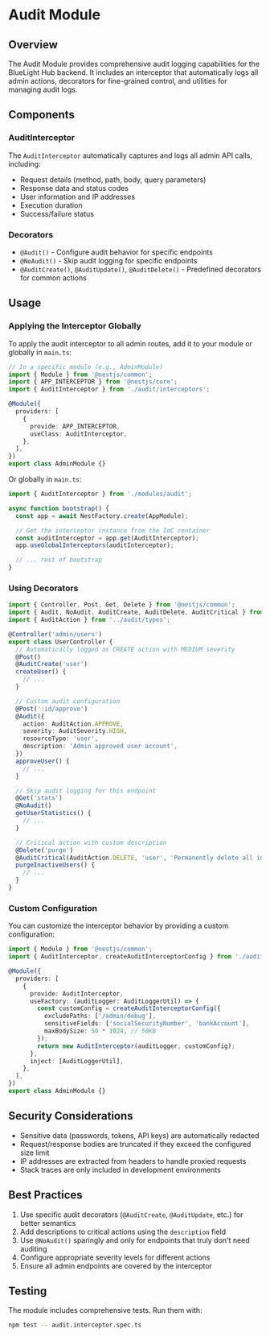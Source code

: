 # Audit Module

## Overview

The Audit Module provides comprehensive audit logging capabilities for the BlueLight Hub backend. It includes an interceptor that automatically logs all admin actions, decorators for fine-grained control, and utilities for managing audit logs.

## Components

### AuditInterceptor

The `AuditInterceptor` automatically captures and logs all admin API calls, including:

- Request details (method, path, body, query parameters)
- Response data and status codes
- User information and IP addresses
- Execution duration
- Success/failure status

### Decorators

- `@Audit()` - Configure audit behavior for specific endpoints
- `@NoAudit()` - Skip audit logging for specific endpoints
- `@AuditCreate()`, `@AuditUpdate()`, `@AuditDelete()` - Predefined decorators for common actions

## Usage

### Applying the Interceptor Globally

To apply the audit interceptor to all admin routes, add it to your module or globally in `main.ts`:

```typescript
// In a specific module (e.g., AdminModule)
import { Module } from '@nestjs/common';
import { APP_INTERCEPTOR } from '@nestjs/core';
import { AuditInterceptor } from './audit/interceptors';

@Module({
  providers: [
    {
      provide: APP_INTERCEPTOR,
      useClass: AuditInterceptor,
    },
  ],
})
export class AdminModule {}
```

Or globally in `main.ts`:

```typescript
import { AuditInterceptor } from './modules/audit';

async function bootstrap() {
  const app = await NestFactory.create(AppModule);

  // Get the interceptor instance from the IoC container
  const auditInterceptor = app.get(AuditInterceptor);
  app.useGlobalInterceptors(auditInterceptor);

  // ... rest of bootstrap
}
```

### Using Decorators

```typescript
import { Controller, Post, Get, Delete } from '@nestjs/common';
import { Audit, NoAudit, AuditCreate, AuditDelete, AuditCritical } from '../audit/decorators';
import { AuditAction } from '../audit/types';

@Controller('admin/users')
export class UserController {
  // Automatically logged as CREATE action with MEDIUM severity
  @Post()
  @AuditCreate('user')
  createUser() {
    // ...
  }

  // Custom audit configuration
  @Post(':id/approve')
  @Audit({
    action: AuditAction.APPROVE,
    severity: AuditSeverity.HIGH,
    resourceType: 'user',
    description: 'Admin approved user account',
  })
  approveUser() {
    // ...
  }

  // Skip audit logging for this endpoint
  @Get('stats')
  @NoAudit()
  getUserStatistics() {
    // ...
  }

  // Critical action with custom description
  @Delete('purge')
  @AuditCritical(AuditAction.DELETE, 'user', 'Permanently delete all inactive users')
  purgeInactiveUsers() {
    // ...
  }
}
```

### Custom Configuration

You can customize the interceptor behavior by providing a custom configuration:

```typescript
import { Module } from '@nestjs/common';
import { AuditInterceptor, createAuditInterceptorConfig } from './audit';

@Module({
  providers: [
    {
      provide: AuditInterceptor,
      useFactory: (auditLogger: AuditLoggerUtil) => {
        const customConfig = createAuditInterceptorConfig({
          excludePaths: ['/admin/debug'],
          sensitiveFields: ['socialSecurityNumber', 'bankAccount'],
          maxBodySize: 50 * 1024, // 50KB
        });
        return new AuditInterceptor(auditLogger, customConfig);
      },
      inject: [AuditLoggerUtil],
    },
  ],
})
export class AdminModule {}
```

## Security Considerations

- Sensitive data (passwords, tokens, API keys) are automatically redacted
- Request/response bodies are truncated if they exceed the configured size limit
- IP addresses are extracted from headers to handle proxied requests
- Stack traces are only included in development environments

## Best Practices

1. Use specific audit decorators (`@AuditCreate`, `@AuditUpdate`, etc.) for better semantics
2. Add descriptions to critical actions using the `description` field
3. Use `@NoAudit()` sparingly and only for endpoints that truly don't need auditing
4. Configure appropriate severity levels for different actions
5. Ensure all admin endpoints are covered by the interceptor

## Testing

The module includes comprehensive tests. Run them with:

```bash
npm test -- audit.interceptor.spec.ts
```
